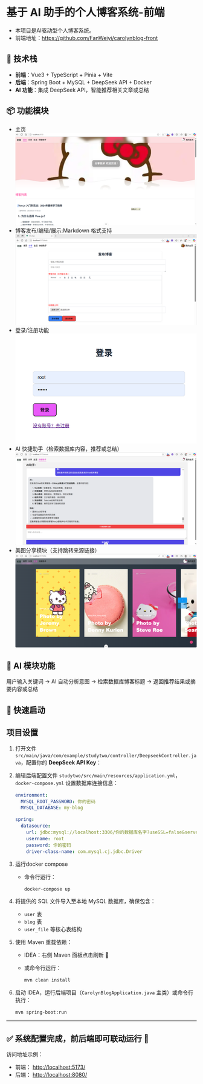 # 基于 AI 助手的个人博客系统-前端

* 本项目是AI驱动型个人博客系统。
* 前端地址：https://github.com/FanWeiyi/carolynblog-front

## 🔧 技术栈

- **前端**：Vue3 + TypeScript + Pinia + Vite
- **后端**：Spring Boot + MySQL + DeepSeek API + Docker
- **AI 功能**：集成 DeepSeek API，智能推荐相关文章或总结

## 📦 功能模块

- 主页
![主页](images/ce3424046938647c2c351cbc79877f8.png)
- 博客发布/编辑/展示:Markdown 格式支持
![博客](images/3c0185a3e6183675378d358e55cde88.png)
- 登录/注册功能
![登录](images/a9fc7517208c75a8d0a8a6f3c544763.png)
- AI 快捷助手（检索数据库内容，推荐或总结）
![AI](images/0ddb607450cfcd4281dbc1f6353f5a9.png)
- 美图分享模块（支持跳转来源链接）
![生活](images/fd2c09b8d53fdf942c710f248a4d6d2.png)

## 🧠 AI 模块功能

用户输入关键词 → AI 自动分析意图 → 检索数据库博客标题 → 返回推荐结果或摘要内容或总结

## 🚀 快速启动

## 项目设置
1. 打开文件
   `src/main/java/com/example/studytwo/controller/DeepseekController.java`，配置你的 **DeepSeek API Key**：

2. 编辑后端配置文件
   `studytwo/src/main/resources/application.yml`，`docker-compose.yml` 设置数据库连接信息：

    ```application.yml
    environment:
      MYSQL_ROOT_PASSWORD: 你的密码
      MYSQL_DATABASE: my-blog         
    ```

   ```application.yml
   spring:
     datasource:
       url: jdbc:mysql://localhost:3306/你的数据库名字?useSSL=false&serverTimezone=Asia/Shanghai
       username: root
       password: 你的密码
       driver-class-name: com.mysql.cj.jdbc.Driver
   ```

3. 运行docker compose

   * 命令行运行：

     ```bash
     docker-compose up
     ```
     
4. 将提供的 SQL 文件导入至本地 MySQL 数据库，确保包含：

    * `user` 表
    * `blog` 表
    * `user_file` 等核心表结构


5. 使用 Maven 重载依赖：

    * IDEA：右侧 Maven 面板点击刷新 🔄
    * 或命令行运行：

      ```bash
      mvn clean install
      ```

6. 启动 IDEA，运行后端项目（`CarolynBlogApplication.java` 主类）或命令行执行：

   ```bash
   mvn spring-boot:run
   ```

---

## ✅ 系统配置完成，前后端即可联动运行 🎉

访问地址示例：

* 前端： [http://localhost:5173/](http://localhost:5173/)
* 后端： [http://localhost:8080/](http://localhost:8080/)

